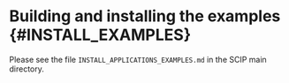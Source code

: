 Building and installing the examples      {#INSTALL_EXAMPLES}
====================================

Please see the file `INSTALL_APPLICATIONS_EXAMPLES.md` in the SCIP main directory.

